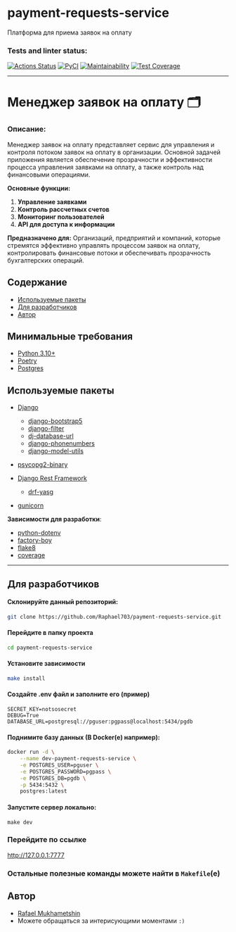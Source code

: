 # payment-requests-service
Платформа для приема заявок на оплату
### Tests and linter status:

[![Actions Status](https://github.com/Raphael703/payment-requests-service/actions/workflows/linter.yml/badge.svg)](https://github.com/Raphael703/payment-requests-service/actions)
[![PyCI](https://github.com/Raphael703/payment-requests-service/actions/workflows/tests.yml/badge.svg)](https://github.com/Raphael703/python-project-83/actions)
[![Maintainability](https://api.codeclimate.com/v1/badges/d62f021ca57840d20258/maintainability)](https://codeclimate.com/github/Raphael703/payment-requests-service/maintainability)
[![Test Coverage](https://api.codeclimate.com/v1/badges/d62f021ca57840d20258/test_coverage)](https://codeclimate.com/github/Raphael703/payment-requests-service/test_coverage)

_____

# Менеджер заявок на оплату 🗂️

### Описание:

Менеджер заявок на оплату представляет сервис для управления и контроля потоком заявок на оплату в организации. Основной
задачей приложения является обеспечение прозрачности и эффективности процесса управления заявками на оплату, а также
контроль над финансовыми операциями.

**Основные функции:**

1. **Управление заявками**
2. **Контроль рассчетных счетов**
3. **Мониторинг пользователей**
4. **API для доступа к информации**

**Предназначено для:**
Организаций, предприятий и компаний, которые стремятся эффективно управлять процессом заявок на оплату, контролировать
финансовые потоки и обеспечивать прозрачность бухгалтерских операций.

## Содержание

- [Используемые пакеты](#используемые-пакеты)
- [Для разработчиков](#для-разработчиков)
- [Автор](#автор)

## Минимальные требования

- [Python 3.10+](https://www.python.org/downloads/release/python-3100/)
- [Poetry](https://python-poetry.org/)
- [Postgres](https://www.postgresql.org/)

## Используемые пакеты

- [Django](https://www.djangoproject.com/)
    - [django-bootstrap5](https://pypi.org/project/django-bootstrap5/)
    - [django-filter](https://django-filter.readthedocs.io/en/stable/)
    - [dj-database-url](https://pypi.org/project/django-phonenumbers/)
    - [django-phonenumbers](https://pypi.org/project/django-phonenumbers/)
    - [django-model-utils](https://pypi.org/project/django-model-utils/)

- [psycopg2-binary](https://www.psycopg.org/docs/install.html)
- [Django Rest Framework](https://www.django-rest-framework.org/)
    - [drf-yasg](https://pypi.org/project/django-model-utils/)
- [gunicorn](https://gunicorn.org/)

**Зависимости для разработки**:

- [python-dotenv](https://github.com/theskumar/python-dotenv)
- [factory-boy](https://pypi.org/project/factory-boy/)
- [flake8](https://pypi.org/project/flake8/)
- [coverage](https://pypi.org/project/coverage/)


______

## Для разработчиков

#### Склонируйте данный репозиторий:

```sh
git clone https://github.com/Raphael703/payment-requests-service.git
```

#### Перейдите в папку проекта

```sh
cd payment-requests-service
```

#### Установите зависимости

```sh
make install
```

#### Создайте .env файл и заполните его (пример)

```dotenv
SECRET_KEY=notsosecret
DEBUG=True
DATABASE_URL=postgresql://pguser:pgpass@localhost:5434/pgdb
```

#### Поднимите базу данных (В Docker(е) например):

```sh
docker run -d \
    --name dev-payment-requests-service \
    -e POSTGRES_USER=pguser \
    -e POSTGRES_PASSWORD=pgpass \
    -e POSTGRES_DB=pgdb \
    -p 5434:5432 \
    postgres:latest
```

#### Запустите сервер локально:

```shell
make dev
```

### Перейдите по ссылке

http://127.0.0.1:7777

### Остальные полезные команды можете найти в `Makefile`(е)

## Автор

- [Rafael Mukhametshin](https://github.com/Raphael703)
- Можете обращаться за интерисующими моментами `:)` 


